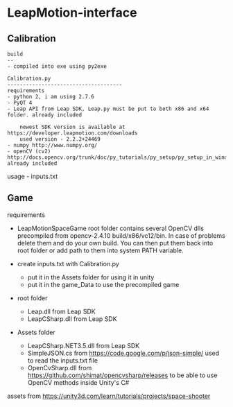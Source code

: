 # LeapMotion-interface

Calibration
--
    build
    --    
    - compiled into exe using py2exe

    Calibration.py
    -------------------------------------
    requirements
    - python 2, i am using 2.7.6
    - PyQT 4
    - Leap API from Leap SDK, Leap.py must be put to both x86 and x64 folder. already included
        
        newest SDK version is available at https://developer.leapmotion.com/downloads
        used version - 2.2.2+24469
    - numpy http://www.numpy.org/
    - openCV (cv2) http://docs.opencv.org/trunk/doc/py_tutorials/py_setup/py_setup_in_windows/py_setup_in_windows.html, already included
    
usage
    - inputs.txt

 
Game
------------------------------------

requirements
- LeapMotionSpaceGame root folder contains several OpenCV dlls precompiled from opencv-2.4.10 build/x86/vc12/bin. In case of problems delete them and do your own build. You can then put them back into root folder or add path to them into system PATH variable.
    
- create inputs.txt with Calibration.py
    - put it in the Assets folder for using it in unity
    - put it in the game_Data to use the precompiled game 
- root folder
    - Leap.dll from Leap SDK
    - LeapCSharp.dll from Leap SDK      
- Assets folder
    - LeapCSharp.NET3.5.dll from Leap SDK
    - SimpleJSON.cs from https://code.google.com/p/json-simple/ used to read the inputs.txt file
    - OpenCvSharp.dll from https://github.com/shimat/opencvsharp/releases to be able to use OpenCV methods inside Unity's C#
    


assets from https://unity3d.com/learn/tutorials/projects/space-shooter
